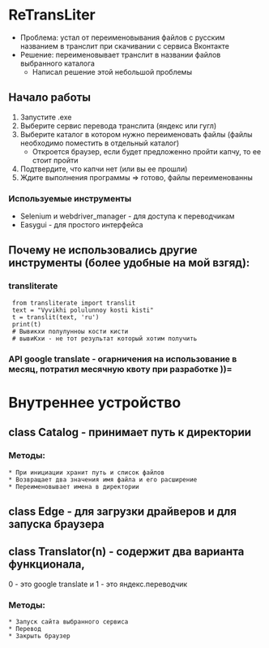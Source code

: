 # ReTransLiter
* Проблема: устал от переименовывания файлов с русским названием в транслит при скачивании с сервиса Вконтакте  
* Решение: переименовывает транслит в названии файлов выбранного каталога 
  * Написал решение этой небольшой проблемы

## Начало работы

1. Запустите .exe
2. Выберите сервис перевода транслита (яндекс или гугл)
3. Выберите каталог в котором нужно переименовать файлы (файлы необходимо поместить в отдельный каталог)
   + Откроется браузер, если будет предложенно пройти капчу, то ее стоит пройти
4. Подтвердите, что капчи нет (или вы ее прошли)
5. Ждите выполнения программы => готово, файлы переименованны

### Используемые инструменты
 + Selenium и webdriver_manager - для доступа к переводчикам
 + Easygui - для простого интерфейса
 
 ## Почему не использовались другие инструменты (более удобные на мой взгяд):
 ### transliterate
     from transliterate import translit
     text = "Vyvikhi polulunnoy kosti kisti"
     t = translit(text, 'ru')
     print(t)
     # Вывикхи полулунноы кости кисти
     # вывиКхи - не тот результат который хотим получить

### API google translate - огарничения на использование в месяц, потратил месячную квоту при разработке ))=

# Внутреннее устройство

## class Catalog - принимает путь к директории
### Методы:
    * При инициации хранит путь и список файлов
    * Возвращает два значения имя файла и его расширение
    * Переименовывает имена в директории
 
 ## class Edge - для загрузки драйверов и для запуска браузера
 
 ## class Translator(n) - содержит два варианта функционала,  
 0 - это google translate и 1 - это яндекс.переводчик
 ### Методы:
    * Запуск сайта выбранного сервиса
    * Перевод
    * Закрыть браузер

 
 

